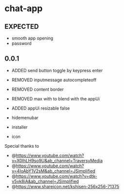 # chat-app
## EXPECTED 
- smooth app opening
- password

## 0.0.1
- ADDED send button toggle by keypress enter
- REMOVED inputmessage autocompleteoff
- REMOVED content border
- REMOVED max with to blend with the appUi
- ADDED appUi resizable false
- hidemenubar

- installer 
- icon


Special thanks to
- @https://www.youtube.com/watch?v=X0IhLH9so9U&ab_channel=TraversyMedia
- @https://www.youtube.com/watch?v=4IoAbY1V2sM&ab_channel=JSimplified
- @https://www.youtube.com/watch?v=dtk-v5vk8iA&ab_channel=JSimplified
- @https://www.shareicon.net/kshisen-256x256-71375
